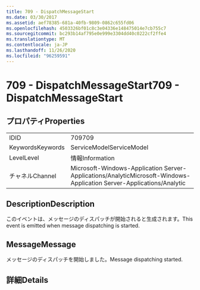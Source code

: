 ```yaml
---
title: 709 - DispatchMessageStart
ms.date: 03/30/2017
ms.assetid: aef78385-681a-40fb-9809-0862c655fd06
ms.openlocfilehash: 4503326bf01c8c3e04336e148475014e7cb755c7
ms.sourcegitcommit: bc293b14af795e0e999e3304dd40c0222cf2ffe4
ms.translationtype: MT
ms.contentlocale: ja-JP
ms.lasthandoff: 11/26/2020
ms.locfileid: "96259591"
---
```

# <a name="709---dispatchmessagestart"></a><span data-ttu-id="2fee6-102">709 - DispatchMessageStart</span><span class="sxs-lookup"><span data-stu-id="2fee6-102">709 - DispatchMessageStart</span></span>

## <a name="properties"></a><span data-ttu-id="2fee6-103">プロパティ</span><span class="sxs-lookup"><span data-stu-id="2fee6-103">Properties</span></span>  
  
|||  
|-|-|  
|<span data-ttu-id="2fee6-104">ID</span><span class="sxs-lookup"><span data-stu-id="2fee6-104">ID</span></span>|<span data-ttu-id="2fee6-105">709</span><span class="sxs-lookup"><span data-stu-id="2fee6-105">709</span></span>|  
|<span data-ttu-id="2fee6-106">Keywords</span><span class="sxs-lookup"><span data-stu-id="2fee6-106">Keywords</span></span>|<span data-ttu-id="2fee6-107">ServiceModel</span><span class="sxs-lookup"><span data-stu-id="2fee6-107">ServiceModel</span></span>|  
|<span data-ttu-id="2fee6-108">Level</span><span class="sxs-lookup"><span data-stu-id="2fee6-108">Level</span></span>|<span data-ttu-id="2fee6-109">情報</span><span class="sxs-lookup"><span data-stu-id="2fee6-109">Information</span></span>|  
|<span data-ttu-id="2fee6-110">チャネル</span><span class="sxs-lookup"><span data-stu-id="2fee6-110">Channel</span></span>|<span data-ttu-id="2fee6-111">Microsoft-Windows-Application Server-Applications/Analytic</span><span class="sxs-lookup"><span data-stu-id="2fee6-111">Microsoft-Windows-Application Server-Applications/Analytic</span></span>|  
  
## <a name="description"></a><span data-ttu-id="2fee6-112">Description</span><span class="sxs-lookup"><span data-stu-id="2fee6-112">Description</span></span>  

 <span data-ttu-id="2fee6-113">このイベントは、メッセージのディスパッチが開始されると生成されます。</span><span class="sxs-lookup"><span data-stu-id="2fee6-113">This event is emitted when message dispatching is started.</span></span>  
  
## <a name="message"></a><span data-ttu-id="2fee6-114">Message</span><span class="sxs-lookup"><span data-stu-id="2fee6-114">Message</span></span>  

 <span data-ttu-id="2fee6-115">メッセージのディスパッチを開始しました。</span><span class="sxs-lookup"><span data-stu-id="2fee6-115">Message dispatching started.</span></span>  
  
## <a name="details"></a><span data-ttu-id="2fee6-116">詳細</span><span class="sxs-lookup"><span data-stu-id="2fee6-116">Details</span></span>
